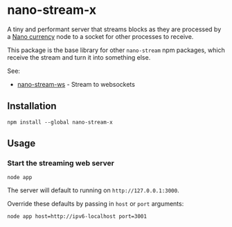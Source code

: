 
# nano-stream-x

A tiny and performant server that streams blocks as they are processed by a [Nano currency](https://nano.org/) node to a socket for other processes to receive.

This package is the base library for other `nano-stream` npm packages, which receive the stream and turn it into something else.

See:

* [nano-stream-ws](https://github.com/lukes/nano-stream-ws) - Stream to websockets

## Installation

    npm install --global nano-stream-x

## Usage

### Start the streaming web server

    node app

The server will default to running on `http://127.0.0.1:3000`.

Override these defaults by passing in `host` or `port` arguments:

    node app host=http://ipv6-localhost port=3001
